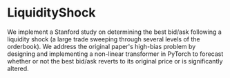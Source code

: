 # LiquidityShock
We implement a Stanford study on determining the best bid/ask following a liquidity shock (a large trade sweeping through several levels of the orderbook). We address the original paper's high-bias problem by designing and implementing a non-linear transformer in PyTorch to forecast whether or not the best bid/ask reverts to its original price or is significantly altered.
